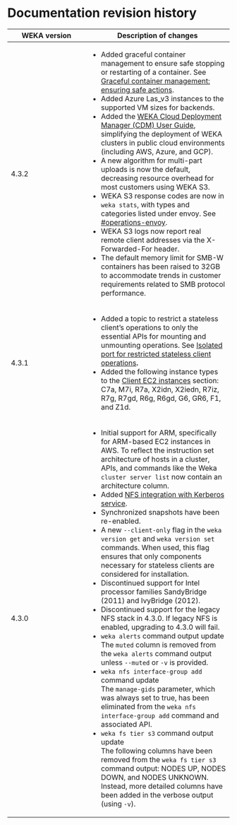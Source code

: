 # Documentation revision history

<table><thead><tr><th width="161">WEKA version</th><th>Description of changes</th></tr></thead><tbody><tr><td>4.3.2</td><td><ul><li>Added graceful container management to ensure safe stopping or restarting of a container. See <a href="../operation-guide/expanding-and-shrinking-cluster-resources/expansion-of-specific-resources.md#graceful-container-management-ensuring-safe-actions">Graceful container management: ensuring safe actions</a>.</li><li>Added Azure Las_v3 instances to the supported VM sizes for backends.</li><li>Added the <a href="../planning-and-installation/weka-cloud-deployment-manager-cdm-user-guide.md">WEKA Cloud Deployment Manager (CDM) User Guide</a>, simplifying the deployment of WEKA clusters in public cloud environments (including AWS, Azure, and GCP).</li><li>A new algorithm for multi-part uploads is now the default, decreasing resource overhead for most customers using WEKA S3.</li><li>WEKA S3 response codes are now in <code>weka stats</code>, with types and categories listed under envoy. See <a data-mention href="../operation-guide/statistics/list-of-statistics.md#operations-envoy">#operations-envoy</a>.</li><li>WEKA S3 logs now report real remote client addresses via the X-Forwarded-For header.</li><li>The default memory limit for SMB-W containers has been raised to 32GB to accommodate trends in customer requirements related to SMB protocol performance.</li></ul></td></tr><tr><td>4.3.1</td><td><ul><li>Added a topic to restrict a stateless client’s operations to only the essential APIs for mounting and unmounting operations. See <a href="../weka-filesystems-and-object-stores/mounting-filesystems/#mounting-filesystems-using-stateless-clients">Isolated port for restricted stateless client operations</a><strong>.</strong></li><li>Added the following instance types to the <a href="../planning-and-installation/aws/weka-installation-on-aws-using-terraform/supported-ec2-instance-types.md#client-ec2-instances">Client EC2 instances</a> section: C7a, M7i, R7a, X2idn, X2iedn, R7iz, R7g, R7gd, R6g, R6gd, G6, GR6, F1, and Z1d.</li></ul></td></tr><tr><td>4.3.0</td><td><ul><li>Initial support for ARM, specifically for ARM-based EC2 instances in AWS. To reflect the instruction set architecture of hosts in a cluster, APIs, and commands like the Weka <code>cluster server list</code> now contain an architecture column.</li><li>Added <a href="../additional-protocols/nfs-support/#nfs-integration-with-kerberos-service">NFS integration with Kerberos service</a>.</li><li>Synchronized snapshots have been re-enabled.</li><li>A new <code>--client-only</code> flag in the <code>weka version get</code> and <code>weka version set</code> commands. When used, this flag ensures that only components necessary for stateless clients are considered for installation.</li><li>Discontinued support for Intel processor families SandyBridge (2011) and IvyBridge (2012).</li><li>Discontinued support for the legacy NFS stack in 4.3.0. If legacy NFS is enabled, upgrading to 4.3.0 will fail.</li><li><code>weka alerts</code> command output update<br>The <code>muted</code> column is removed from the <code>weka alerts</code> command output unless <code>--muted</code> or <code>-v</code> is provided.</li><li><code>weka nfs interface-group add</code> command update<br>The <code>manage-gids</code> parameter, which was always set to true, has been eliminated from the <code>weka nfs interface-group add</code> command and associated API.</li><li><code>weka fs tier s3</code> command output update<br>The following columns have been removed from the <code>weka fs tier s3</code> command output: NODES UP, NODES DOWN, and NODES UNKNOWN. Instead, more detailed columns have been added in the verbose output (using <code>-v</code>).</li></ul></td></tr></tbody></table>
